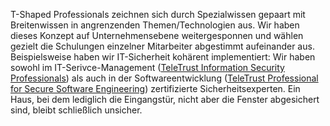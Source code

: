 ﻿T-Shaped Professionals zeichnen sich durch Spezialwissen gepaart mit Breitenwissen in angrenzenden Themen/Technologien
aus. Wir haben dieses Konzept auf Unternehmensebene weitergesponnen und wählen gezielt die Schulungen einzelner
Mitarbeiter abgestimmt aufeinander aus. Beispielsweise haben wir IT-Sicherheit kohärent implementiert: Wir haben sowohl
im IT-Serivce-Management ([TeleTrust Information Security Professionals](https://www.teletrust.de/tisp/)) als auch in
der Softwareentwicklung ([TeleTrust Professional for Secure Software Engineering](https://www.teletrust.de/tpsse/))
zertifizierte Sicherheitsexperten. Ein Haus, bei dem lediglich die Eingangstür, nicht aber die Fenster abgesichert sind,
bleibt schließlich unsicher.

